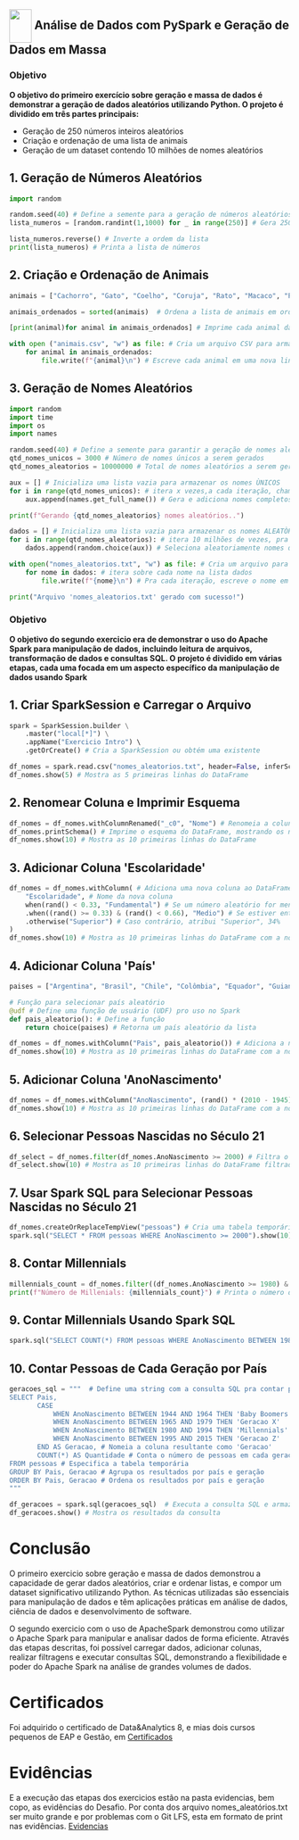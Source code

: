 ## <img align="center" width=40 height=60 src="https://cdn.jsdelivr.net/gh/devicons/devicon@latest/icons/apachespark/apachespark-original.svg" /> Análise de Dados com PySpark e Geração de Dados em Massa 

### Objetivo
**O objetivo do primeiro exercício sobre geração e massa de dados é demonstrar a geração de dados aleatórios utilizando Python. O projeto é dividido em três partes principais:**
- Geração de 250 números inteiros aleatórios
- Criação e ordenação de uma lista de animais
- Geração de um dataset contendo 10 milhões de nomes aleatórios

## 1. **Geração de Números Aleatórios**
```Python
import random 

random.seed(40) # Define a semente para a geração de números aleatórios
lista_numeros = [random.randint(1,1000) for _ in range(250)] # Gera 250 números aleatórios entre 1 e 1000

lista_numeros.reverse() # Inverte a ordem da lista
print(lista_numeros) # Printa a lista de números
```

## 2. **Criação e Ordenação de Animais**
```Python
animais = ["Cachorro", "Gato", "Coelho", "Coruja", "Rato", "Macaco", "Panda", "Cavalo", "Lobo", "Jacaré", "Bisão", "Gnus", "Leão", "Tigre", "Tucano", "Gambá", "Abelha", "Besouro", "Girafa", "Ovelha"]

animais_ordenados = sorted(animais)  # Ordena a lista de animais em ordem alfabética

[print(animal)for animal in animais_ordenados] # Imprime cada animal da lista ordenada

with open ("animais.csv", "w") as file: # Cria um arquivo CSV para armazenar os animais
	for animal in animais_ordenados: 
		file.write(f"{animal}\n") # Escreve cada animal em uma nova linha no arquivo
```

## 3. **Geração de Nomes Aleatórios**
```Python
import random
import time
import os
import names

random.seed(40) # Define a semente para garantir a geração de nomes aleatórios consistentes
qtd_nomes_unicos = 3000 # Número de nomes únicos a serem gerados
qtd_nomes_aleatorios = 10000000 # Total de nomes aleatórios a serem gerados

aux = [] # Inicializa uma lista vazia para armazenar os nomes ÙNICOS
for i in range(qtd_nomes_unicos): # itera x vezes,a cada iteração, chama names.get pra gerar um nome completo o adiciona na lista aux (aux.append)
    aux.append(names.get_full_name()) # Gera e adiciona nomes completos na lista 'aux'

print(f"Gerando {qtd_nomes_aleatorios} nomes aleatórios..")

dados = [] # Inicializa uma lista vazia para armazenar os nomes ALEATÒRIOS 
for i in range(qtd_nomes_aleatorios): # itera 10 milhões de vezes, pra cada iteração, seleciona de forma aleatória um nome da lista aux (random.choice(aux)) e adiciona na lista dados
    dados.append(random.choice(aux)) # Seleciona aleatoriamente nomes da lista 'aux'

with open("nomes_aleatorios.txt", "w") as file: # Cria um arquivo para armazenar os nomes aleatórios, vai abrir um arquivo chamado nomes_aleatorios.txt em modo de escrita (write)
    for nome in dados: # itera sobre cada nome na lista dados
        file.write(f"{nome}\n") # Pra cada iteração, escreve o nome em uma nova linha no arquivo

print("Arquivo 'nomes_aleatorios.txt' gerado com sucesso!")
```



### Objetivo
**O objetivo do segundo exercicio era de demonstrar o uso do Apache Spark para manipulação de dados, incluindo leitura de arquivos, transformação de dados e consultas SQL. O projeto é dividido em várias etapas, cada uma focada em um aspecto específico da manipulação de dados usando Spark**

## 1. **Criar SparkSession e Carregar o Arquivo**
```Python
spark = SparkSession.builder \
    .master("local[*]") \
    .appName("Exercicio Intro") \ 
    .getOrCreate() # Cria a SparkSession ou obtém uma existente 

df_nomes = spark.read.csv("nomes_aleatorios.txt", header=False, inferSchema=True) # Lê um arquivo CSV sem cabeçalho e infere os tipos
df_nomes.show(5) # Mostra as 5 primeiras linhas do DataFrame
```

## 2. **Renomear Coluna e Imprimir Esquema**
```Python
df_nomes = df_nomes.withColumnRenamed("_c0", "Nome") # Renomeia a coluna padrão "_c0" pra "Nome"
df_nomes.printSchema() # Imprime o esquema do DataFrame, mostrando os nomes e tipos das colunas
df_nomes.show(10) # Mostra as 10 primeiras linhas do DataFrame
```

## 3. **Adicionar Coluna 'Escolaridade'**
```Python
df_nomes = df_nomes.withColumn( # Adiciona uma nova coluna ao DataFrame
    "Escolaridade", # Nome da nova coluna
    when(rand() < 0.33, "Fundamental") # Se um número aleatório for menor que 33%, atribui "Fundamental"
    .when((rand() >= 0.33) & (rand() < 0.66), "Medio") # Se estiver entre 0.33 e 0.66, atribui "Medio"
    .otherwise("Superior") # Caso contrário, atribui "Superior", 34%
)
df_nomes.show(10) # Mostra as 10 primeiras linhas do DataFrame com a nova coluna
```

## 4. **Adicionar Coluna 'País'**
```Python
paises = ["Argentina", "Brasil", "Chile", "Colômbia", "Equador", "Guiana", "Paraguai", "Peru", "Suriname", "Uruguai", "Venezuela", "Bolívia", "Guiana Francesa"]

# Função para selecionar país aleatório
@udf # Define uma função de usuário (UDF) pro uso no Spark
def pais_aleatorio(): # Define a função
    return choice(paises) # Retorna um país aleatório da lista

df_nomes = df_nomes.withColumn("Pais", pais_aleatorio()) # Adiciona a nova coluna "Pais" com países aleatórios
df_nomes.show(10) # Mostra as 10 primeiras linhas do DataFrame com a nova coluna
```

## 5. **Adicionar Coluna 'AnoNascimento'**
```Python
df_nomes = df_nomes.withColumn("AnoNascimento", (rand() * (2010 - 1945) + 1945).cast("int")) # Adiciona uma coluna "AnoNascimento" com anos aleatórios entre 1945 e 2010
df_nomes.show(10) # Mostra as 10 primeiras linhas do DataFrame com a nova coluna
```

## 6. **Selecionar Pessoas Nascidas no Século 21**
```Python
df_select = df_nomes.filter(df_nomes.AnoNascimento >= 2000) # Filtra o DataFrame para selecionar pessoas nascidas a partir de 2000
df_select.show(10) # Mostra as 10 primeiras linhas do DataFrame filtrado
```

## 7. **Usar Spark SQL para Selecionar Pessoas Nascidas no Século 21**
```Python
df_nomes.createOrReplaceTempView("pessoas") # Cria uma tabela temporária chamada "pessoas" para consultas SQL
spark.sql("SELECT * FROM pessoas WHERE AnoNascimento >= 2000").show(10)  # Executa uma consulta SQL para selecionar pessoas nascidas a partir de 2000
``` 

## 8. **Contar Millennials**
```Python
millennials_count = df_nomes.filter((df_nomes.AnoNascimento >= 1980) & (df_nomes.AnoNascimento <= 1994)).count() # Conta o número de pessoas nascidas entre 1980 e 1994
print(f"Número de Millenials: {millennials_count}") # Printa o número de Millennials
```

## 9. **Contar Millennials Usando Spark SQL**
```Python
spark.sql("SELECT COUNT(*) FROM pessoas WHERE AnoNascimento BETWEEN 1980 AND 1994").show() # Executa uma consulta SQL para contar Millennials
```

## 10. **Contar Pessoas de Cada Geração por País**
```Python
geracoes_sql = """  # Define uma string com a consulta SQL pra contar pessoas por geração
SELECT Pais, 
       CASE
           WHEN AnoNascimento BETWEEN 1944 AND 1964 THEN 'Baby Boomers'
           WHEN AnoNascimento BETWEEN 1965 AND 1979 THEN 'Geracao X'
           WHEN AnoNascimento BETWEEN 1980 AND 1994 THEN 'Millennials'
           WHEN AnoNascimento BETWEEN 1995 AND 2015 THEN 'Geracao Z'
       END AS Geracao, # Nomeia a coluna resultante como 'Geracao'
       COUNT(*) AS Quantidade # Conta o número de pessoas em cada geração
FROM pessoas # Especifica a tabela temporária
GROUP BY Pais, Geracao # Agrupa os resultados por país e geração
ORDER BY Pais, Geracao # Ordena os resultados por país e geração
"""

df_geracoes = spark.sql(geracoes_sql)  # Executa a consulta SQL e armazena os resultados em um DataFrame
df_geracoes.show() # Mostra os resultados da consulta
```

# Conclusão
O primeiro exercicio sobre geração e massa de dados demonstrou a capacidade de gerar dados aleatórios, criar e ordenar listas, e compor um dataset significativo utilizando Python. As técnicas utilizadas são essenciais para manipulação de dados e têm aplicações práticas em análise de dados, ciência de dados e desenvolvimento de software.

O segundo exercicio com o uso de ApacheSpark demonstrou como utilizar o Apache Spark para manipular e analisar dados de forma eficiente. Através das etapas descritas, foi possível carregar dados, adicionar colunas, realizar filtragens e executar consultas SQL, demonstrando a flexibilidade e poder do Apache Spark na análise de grandes volumes de dados.

# Certificados
Foi adquirido o certificado de Data&Analytics 8, e mias dois cursos pequenos de EAP e Gestão, em 
[Certificados](./Certificados)

# Evidências
E a execução das etapas dos exercicios estão na pasta evidencias, bem copo, as evidências do Desafio. Por conta dos arquivo nomes_aleatórios.txt ser muito grande e por problemas com o  Git LFS, esta em formato de print nas evidências.
[Evidencias](./Evidencias)
